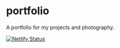 # portfolio
A portfolio for my projects and photography.

[![Netlify Status](https://api.netlify.com/api/v1/badges/97b2c704-59a3-4cda-b2db-39e77ec53634/deploy-status)](https://app.netlify.com/sites/maxemitchell/deploys)
